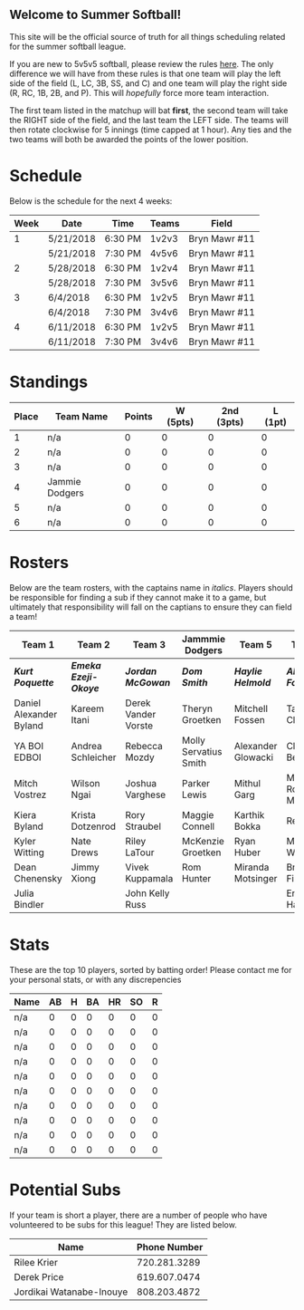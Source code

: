 ## Welcome to Summer Softball!

This site will be the official source of truth for all things scheduling related for the summer softball league. 

If you are new to 5v5v5 softball, please review the rules [here](https://static.spokanecity.org/documents/recreation/sports/tournaments/2017/softball-5v5v5-rules-2017.pdf). The only difference we will have from these rules is that one team will play the left side of the field (L, LC, 3B, SS, and C) and one team will play the right side (R, RC, 1B, 2B, and P). This will *hopefully* force more team interaction. 

The first team listed in the matchup will bat **first**, the second team will take the RIGHT side of the field, and the last team the LEFT side. The teams will then rotate clockwise for 5 innings (time capped at 1 hour). Any ties and the two teams will both be awarded the points of the lower position.

# Schedule

Below is the schedule for the next 4 weeks:

|Week|Date|Time|Teams|Field|
|---|---|---|---|---|
|1|5/21/2018|6:30 PM|1v2v3|Bryn Mawr #11|
||5/21/2018|7:30 PM|4v5v6|Bryn Mawr #11|
|2|5/28/2018|6:30 PM|1v2v4|Bryn Mawr #11|
||5/28/2018|7:30 PM|3v5v6|Bryn Mawr #11|
|3|6/4/2018|6:30 PM|1v2v5|Bryn Mawr #11|
||6/4/2018|7:30 PM|3v4v6|Bryn Mawr #11|
|4|6/11/2018|6:30 PM|1v2v5|Bryn Mawr #11|
||6/11/2018|7:30 PM|3v4v6|Bryn Mawr #11|

# Standings

|Place|Team Name|Points|W (5pts)|2nd (3pts)|L (1pt)|
|---|---|---|---|---|---|
|1|n/a|0|0|0|0|
|2|n/a|0|0|0|0|
|3|n/a|0|0|0|0|
|4|Jammie Dodgers|0|0|0|0|
|5|n/a|0|0|0|0|
|6|n/a|0|0|0|0|

# Rosters

Below are the team rosters, with the captains name in *italics*. Players should be responsible for finding a sub if they cannot make it to a game, but ultimately that responsibility will fall on the captians to ensure they can field a team!

|Team 1|Team 2|Team 3|Jammmie Dodgers|Team 5|Team 6|
|---|---|---|---|---|---|
|***Kurt Poquette***|***Emeka Ezeji-Okoye***|***Jordan McGowan***|***Dom Smith***|***Haylie Helmold***|***Alex Foster***|
|Daniel Alexander Byland|Kareem Itani|Derek Vander Vorste|Theryn Groetken|Mitchell Fossen|Tarah Cleveland|
|YA BOI EDBOI|Andrea Schleicher|Rebecca Mozdy|Molly Servatius Smith|Alexander Glowacki|Clay Beyers|
|Mitch Vostrez|Wilson Ngai|Joshua Varghese|Parker Lewis|Mithul Garg|Matthew Romero Moore|
|Kiera Byland|Krista Dotzenrod|Rory Straubel|Maggie Connell|Karthik Bokka|Rex Raetz|
|Kyler Witting|Nate Drews|Riley LaTour|McKenzie Groetken|Ryan Huber|Mike Wold|
|Dean Chenensky|Jimmy Xiong|Vivek Kuppamala|Rom Hunter|Miranda Motsinger|Brady Fish|
|Julia Bindler| |John Kelly Russ| | |Erin Hanson|

# Stats

These are the top 10 players, sorted by batting order! Please contact me for your personal stats, or with any discrepencies

|Name|AB|H|BA|HR|SO|R|
|---|---|---|---|---|---|---|
|n/a|0|0|0|0|0|0|
|n/a|0|0|0|0|0|0|
|n/a|0|0|0|0|0|0|
|n/a|0|0|0|0|0|0|
|n/a|0|0|0|0|0|0|
|n/a|0|0|0|0|0|0|
|n/a|0|0|0|0|0|0|
|n/a|0|0|0|0|0|0|
|n/a|0|0|0|0|0|0|
|n/a|0|0|0|0|0|0|

# Potential Subs

If your team is short a player, there are a number of people who have volunteered to be subs for this league! They are listed below. 

|Name|Phone Number|
|---|---|
|Rilee Krier|720.281.3289|
|Derek Price|619.607.0474|
|Jordikai Watanabe-Inouye|808.203.4872|
